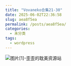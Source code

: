 ```yaml
---
title: "Vovaneko合集21-30"
date: 2025-06-02T22:36:58
slug: aea8f5ea
permalink: /posts/aea8f5ea/
categories:
  - 未分类
tags:
  - wordpress
---
```


![图片[1]-歪歪的耽美资源站](/images/wp/aea8f5ea-f3908a77.jpg)
